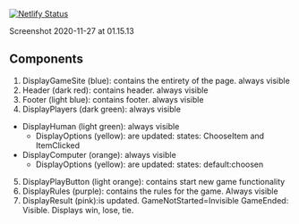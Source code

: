 [![Netlify Status](https://api.netlify.com/api/v1/badges/d61e8aa5-594b-412c-a614-b44f86302282/deploy-status)](https://app.netlify.com/sites/annscoolgame/deploys)

Screenshot 2020-11-27 at 01.15.13
## Components

1. DisplayGameSite (blue): contains the entirety of the page. always visible
2. Header (dark red): contains header. always visible
3. Footer (light blue): contains footer. always visible
4. DisplayPlayers (dark green): always visible
  * DisplayHuman (light green): always visible
    * DisplayOptions (yellow): are updated: states: ChooseItem and ItemClicked
  * DisplayComputer (orange): always visible
    * DisplayOptions (yellow): are updated: states: default:choosen
5. DisplayPlayButton (light orange): contains start new game functionality
6. DisplayRules (purple): contains the rules for the game. Always visible
7. DisplayResult (pink):is updated. GameNotStarted=Invisible GameEnded: Visible. Displays win, lose, tie.


